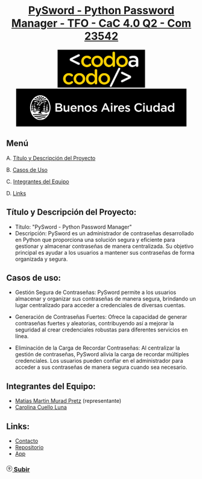 <div align="center">
    <a href="https://github.com/matipretz/Py_Sword"><h1>PySword - Python Password Manager - TFO - CaC 4.0 Q2 - Com 23542</h1></a>
    <img alt="bac logo" src="readme/logo-CAC.png" height="100px" />
    <img alt="cac logo" src="readme/bac.png" height="100px" />  
</div>

## Menú
A. [Título y Descripción del Proyecto](#título-y-descripción-del-proyecto)

B. [Casos de Uso](#casos-de-uso)

C. [Integrantes del Equipo](#integrantes-del-equipo)

D. [Links](#links)


## Título y Descripción del Proyecto:
- Título: "PySword - Python Password Manager"
- Descripción: PySword es un administrador de contraseñas desarrollado en Python que proporciona una solución segura y eficiente para gestionar y almacenar contraseñas de manera centralizada. Su objetivo principal es ayudar a los usuarios a mantener sus contraseñas de forma organizada y segura.


## Casos de uso:
- Gestión Segura de Contraseñas: PySword permite a los usuarios almacenar y organizar sus contraseñas de manera segura, brindando un lugar centralizado para acceder a credenciales de diversas cuentas.

- Generación de Contraseñas Fuertes: Ofrece la capacidad de generar contraseñas fuertes y aleatorias, contribuyendo así a mejorar la seguridad al crear credenciales robustas para diferentes servicios en línea.

- Eliminación de la Carga de Recordar Contraseñas: Al centralizar la gestión de contraseñas, PySword alivia la carga de recordar múltiples credenciales. Los usuarios pueden confiar en el administrador para acceder a sus contraseñas de manera segura cuando sea necesario.

## Integrantes del Equipo:
- [Matias Martin Murad Pretz](https://www.linkedin.com/in/matiasmurad/) (representante)
- [Carolina Cuello Luna](https://www.linkedin.com/in/carolina-cuello-luna-982035233/)

## Links:
- [Contacto](mailto:mati.pretz+py_sword@googlemail.com?subject=[Py_Sword])
- [Repositorio](https://github.com/matipretz/Py_Sword)
- [App](http://pysword.pythonanywhere.com/)


### [<svg height="1rem" viewBox="0 0 512 512"><path d="M256 48a208 208 0 1 1 0 416 208 208 0 1 1 0-416zm0 464A256 256 0 1 0 256 0a256 256 0 1 0 0 512zM135.1 217.4c-4.5 4.2-7.1 10.1-7.1 16.3c0 12.3 10 22.3 22.3 22.3H208v96c0 17.7 14.3 32 32 32h32c17.7 0 32-14.3 32-32V256h57.7c12.3 0 22.3-10 22.3-22.3c0-6.2-2.6-12.1-7.1-16.3L269.8 117.5c-3.8-3.5-8.7-5.5-13.8-5.5s-10.1 2-13.8 5.5L135.1 217.4z" fill="grey"/></svg> Subir](#menú)